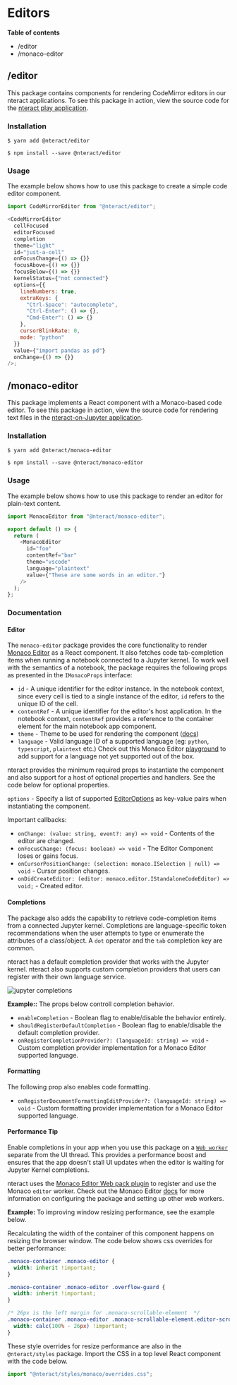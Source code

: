 # Editors

**Table of contents**
- /editor
- /monaco-editor

## /editor
This package contains components for rendering CodeMirror editors in our nteract applications. To see this package in action, view the source code for the [nteract play application](https://github.com/nteract/play).

### Installation

```
$ yarn add @nteract/editor
```

```
$ npm install --save @nteract/editor
```

### Usage

The example below shows how to use this package to create a simple code editor component.

```javascript
import CodeMirrorEditor from "@nteract/editor";

<CodeMirrorEditor
  cellFocused
  editorFocused
  completion
  theme="light"
  id="just-a-cell"
  onFocusChange={() => {}}
  focusAbove={() => {}}
  focusBelow={() => {}}
  kernelStatus={"not connected"}
  options={{
    lineNumbers: true,
    extraKeys: {
      "Ctrl-Space": "autocomplete",
      "Ctrl-Enter": () => {},
      "Cmd-Enter": () => {}
    },
    cursorBlinkRate: 0,
    mode: "python"
  }}
  value={"import pandas as pd"}
  onChange={() => {}}
/>;
```

## /monaco-editor

This package implements a React component with a Monaco-based code editor. To see this package in action,  view the source code for rendering text files in the [nteract-on-Jupyter application](https://github.com/nteract/nteract/blob/master/applications/jupyter-extension/nteract_on_jupyter/app/contents/file/text-file.js).

### Installation

```
$ yarn add @nteract/monaco-editor
```

```
$ npm install --save @nteract/monaco-editor
```

### Usage

The example below shows how to use this package to render an editor for plain-text content.

```javascript
import MonacoEditor from "@nteract/monaco-editor";

export default () => {
  return (
    <MonacoEditor
      id="foo"
      contentRef="bar"
      theme="vscode"
      language="plaintext"
      value={"These are some words in an editor."}
    />
  );
};
```

### Documentation

#### Editor
The `monaco-editor` package provides the core functionality to render [Monaco Editor](https://microsoft.github.io/monaco-editor/) as a React component. It also fetches code tab-completion items when running a notebook connected to a Jupyter kernel. To work well with the semantics of a notebook, the package requires the following props as presented in the `IMonacoProps` interface:

* `id` - A unique identifier for the editor instance. In the notebook context, since every cell is tied to a single instance of the editor, `id` refers to the unique ID of the cell.
* `contentRef` - A unique identifier for the editor's host application. In the notebook context, `contentRef` provides a reference to the container element for the main notebook app component.
* `theme` - Theme to be used for rendering the component ([docs](https://microsoft.github.io/monaco-editor/api/interfaces/monaco.editor.idiffeditorconstructionoptions.html#theme))
* `language` - Valid language ID of a supported language (eg: `python`, `typescript`, `plaintext` etc.) Check out this Monaco Editor [playground](https://microsoft.github.io/monaco-editor/playground.html#extending-language-services-custom-languages) to add support for a language not yet supported out of the box.

nteract provides the minimum required props to instantiate the component and also support for a host of optional properties and handlers. See the code below for optional properties.

`options` - Specify a list of supported [EditorOptions](https://microsoft.github.io/monaco-editor/api/interfaces/monaco.editor.ieditoroptions.html) as key-value pairs when instantiating the component.

Important callbacks:
* `onChange: (value: string, event?: any) => void` - Contents of the editor are changed.
* `onFocusChange: (focus: boolean) => void` - The Editor Component loses or gains focus.
* `onCursorPositionChange: (selection: monaco.ISelection | null) => void` - Cursor position changes.
* `onDidCreateEditor: (editor: monaco.editor.IStandaloneCodeEditor) => void;` - Created editor.

#### Completions
The package also adds the capability to retrieve code-completion items from a connected Jupyter kernel. Completions are language-specific token recommendations when the user attempts to type or enumerate the attributes of a class/object.  A `dot` operator and the `tab` completion key are common. 

nteract has a default completion provider that works with the Jupyter kernel. nteract also supports custom completion providers that users can register with their own language service.

![jupyter completions](https://i.stack.imgur.com/rcieN.png)

**Example::**
The props below controll completion behavior.

* `enableCompletion` - Boolean flag to enable/disable the behavior entirely.
* `shouldRegisterDefaultCompletion` - Boolean flag to enable/disable the default completion provider.
* `onRegisterCompletionProvider?: (languageId: string) => void` - Custom completion provider implementation for a Monaco Editor supported language.

#### Formatting
The following prop also enables code formatting.
* `onRegisterDocumentFormattingEditProvider?: (languageId: string) => void` - Custom formatting provider implementation for a Monaco Editor supported language.

#### Performance Tip

Enable completions in your app when you use this package on a [`Web worker`](https://developer.mozilla.org/en-US/docs/Web/API/Web_Workers_API/Using_web_workers) separate from the UI thread. This provides a performance boost and ensures that the app doesn't stall UI updates when the editor is waiting for Jupyter Kernel completions. 

nteract uses the [Monaco Editor Web pack plugin](https://github.com/microsoft/monaco-editor-webpack-plugin) to register and use the Monaco `editor` worker. Check out the Monaco Editor [docs](https://github.com/microsoft/monaco-editor/blob/master/docs/integrate-esm.md) for more information on configuring the package and setting up other web workers.

**Example:**
To improving window resizing performance, see the example below.

Recalculating the width of the container of this component happens on resizing the browser window. The code below shows css overrides for better performance:

```css
.monaco-container .monaco-editor {
  width: inherit !important;
}

.monaco-container .monaco-editor .overflow-guard {
  width: inherit !important;
}

/* 26px is the left margin for .monaco-scrollable-element  */
.monaco-container .monaco-editor .monaco-scrollable-element.editor-scrollable.vs {
  width: calc(100% - 26px) !important;
}
```

These style overrides for resize performance are also in the `@nteract/styles` package.
Import the CSS in a top level React component with the code below.

```typescript
import "@nteract/styles/monaco/overrides.css";
```
